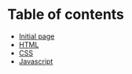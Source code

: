 # Table of contents

* [Initial page](README.md)
* [HTML](html.md)
* [CSS](untitled-1.md)
* [Javascript](untitled-2.md)


